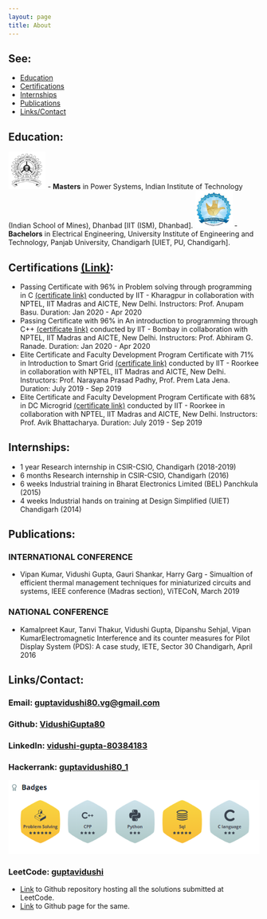 ```yaml
---
layout: page
title: About
---
```


## See:
- [Education](#education)
- [Certifications](#certifications)
- [Internships](#internships)
- [Publications](#publications)
- [Links/Contact](#links)

<a name="education"></a>
## Education:

<img src="https://raw.githubusercontent.com/VidushiGupta80/vidushigupta80.github.io/master/public/iit_ism.png" alt="IIT (ISM), Dhanbad" width="75" height="75"/> - <strong>Masters</strong> in Power Systems, Indian Institute of Technology (Indian School of Mines), Dhanbad [IIT (ISM), Dhanbad].
<img src="https://raw.githubusercontent.com/VidushiGupta80/vidushigupta80.github.io/master/public/uiet.png" alt="UIET, PU, Chandigarh" width="75" height="75"/> - <strong>Bachelors</strong> in Electrical Engineering, University Institute of Engineering and Technology, Panjab University, Chandigarh [UIET, PU, Chandigarh].

<a name="certifications"></a>
## Certifications [(Link)](https://vidushigupta80.github.io/certifications/):
- Passing Certificate with 96% in Problem solving through programming in C [(certificate link)](https://nptel.ac.in/noc/Ecertificate/?q=NPTEL20CS06S1PC775047) conducted by IIT - Kharagpur in collaboration with NPTEL, IIT Madras and AICTE, New Delhi. Instructors: Prof. Anupam Basu. Duration: Jan 2020 - Apr 2020
- Passing Certificate with 96% in An introduction to programming through C++ [(certificate link)](https://nptel.ac.in/noc/Ecertificate/?q=NPTEL20CS53S1PC726574) conducted by IIT - Bombay in collaboration with NPTEL, IIT Madras and AICTE, New Delhi. Instructors: Prof. Abhiram G. Ranade. Duration: Jan 2020 - Apr 2020
- Elite Certificate and Faculty Development Program Certificate with 71% in Introduction to Smart Grid [(certificate link)](https://nptel.ac.in/noc/Ecertificate/?q=NPTEL19EE64S21680060191133837) conducted by IIT - Roorkee in collaboration with NPTEL, IIT Madras and AICTE, New Delhi. Instructors: Prof. Narayana Prasad Padhy, Prof. Prem Lata Jena. Duration: July 2019 - Sep 2019
- Elite Certificate and Faculty Development Program Certificate with 68% in DC Microgrid [(certificate link)](https://nptel.ac.in/noc/Ecertificate/?q=NPTEL19EE63S11680095191133837) conducted by IIT - Roorkee in collaboration with NPTEL, IIT Madras and AICTE, New Delhi. Instructors: Prof. Avik Bhattacharya. Duration: July 2019 - Sep 2019

<a name="internships"></a>
## Internships:
- 1 year Research internship in CSIR-CSIO, Chandigarh (2018-2019)
- 6 months Research internship in CSIR-CSIO, Chandigarh (2016)
- 6 weeks Industrial training in Bharat Electronics Limited (BEL) Panchkula (2015)
- 4 weeks Industrial hands on training at Design Simplified (UIET) Chandigarh (2014)

<a name="publications"></a>
## Publications:
### INTERNATIONAL CONFERENCE
- Vipan Kumar, Vidushi Gupta, Gauri Shankar, Harry Garg - Simualtion of efficient thermal management techniques for miniaturized circuits and systems, IEEE conference (Madras section), ViTECoN, March 2019

### NATIONAL CONFERENCE
- Kamalpreet Kaur, Tanvi Thakur, Vidushi Gupta, Dipanshu Sehjal, Vipan KumarElectromagnetic Interference and its counter measures for Pilot Display System (PDS): A case study, IETE, Sector 30 Chandigarh, April 2016

<a name="links"></a>
<a name="contacts"></a>
## Links/Contact:
### Email: [guptavidushi80.vg@gmail.com](mailto:guptavidushi80.vg@gmail.com)
### Github: [VidushiGupta80](https://github.com/VidushiGupta80)
### LinkedIn: [vidushi-gupta-80384183](https://www.linkedin.com/in/vidushi-gupta-80384183)
### Hackerrank: [guptavidushi80_1](https://www.hackerrank.com/guptavidushi80_1?hr_r=1)
![Hackerrank Badges](https://raw.githubusercontent.com/VidushiGupta80/vidushigupta80.github.io/master/public/hackerrank_badges.PNG)
### LeetCode: [guptavidushi](https://leetcode.com/guptavidushi/)
- [Link](https://github.com/VidushiGupta80/leetcode) to Github repository hosting all the solutions submitted at LeetCode.
- [Link](https://vidushigupta80.github.io/leetcode/) to Github page for the same.
